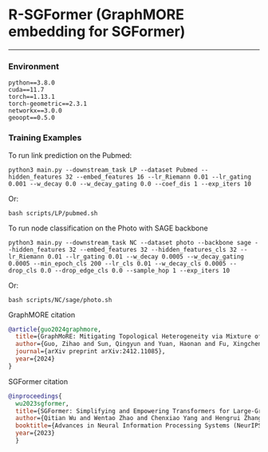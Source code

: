 # R-SGFormer (GraphMORE embedding for SGFormer) 

-----


### Environment

```
python==3.8.0
cuda==11.7
torch==1.13.1
torch-geometric==2.3.1
networkx==3.0.0
geoopt==0.5.0
```


### Training Examples

To run link prediction on the Pubmed:
```
python3 main.py --downstream_task LP --dataset Pubmed --hidden_features 32 --embed_features 16 --lr_Riemann 0.01 --lr_gating 0.001 --w_decay 0.0 --w_decay_gating 0.0 --coef_dis 1 --exp_iters 10
```
Or:
```
bash scripts/LP/pubmed.sh
```


To run node classification on the Photo with SAGE backbone
```
python3 main.py --downstream_task NC --dataset photo --backbone sage --hidden_features 32 --embed_features 32 --hidden_features_cls 32 --lr_Riemann 0.01 --lr_gating 0.01 --w_decay 0.0005 --w_decay_gating 0.0005 --min_epoch_cls 200 --lr_cls 0.01 --w_decay_cls 0.0005 --drop_cls 0.0 --drop_edge_cls 0.0 --sample_hop 1 --exp_iters 10
```
Or:
```
bash scripts/NC/sage/photo.sh
```

GraphMORE citation
```bibtex
@article{guo2024graphmore,
  title={GraphMoRE: Mitigating Topological Heterogeneity via Mixture of Riemannian Experts},
  author={Guo, Zihao and Sun, Qingyun and Yuan, Haonan and Fu, Xingcheng and Zhou, Min and Gao, Yisen and Li, Jianxin},
  journal={arXiv preprint arXiv:2412.11085},
  year={2024}
}
```

SGFormer citation
```bibtex
@inproceedings{
  wu2023sgformer,
  title={SGFormer: Simplifying and Empowering Transformers for Large-Graph Representations},
  author={Qitian Wu and Wentao Zhao and Chenxiao Yang and Hengrui Zhang and Fan Nie and Haitian Jiang and Yatao Bian and Junchi Yan},
  booktitle={Advances in Neural Information Processing Systems (NeurIPS)},
  year={2023}
  }

  ```
